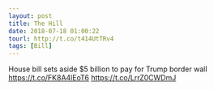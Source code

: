 ```yaml
---
layout: post
title: The Hill
date: 2018-07-18 01:00:22
tourl: http://t.co/t414UtTRv4
tags: [Bill]
---
```

House bill sets aside $5 billion to pay for Trump border wall https://t.co/FK8A4lEoT6 https://t.co/LrrZ0CWDmJ